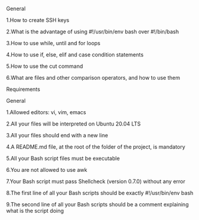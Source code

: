 General

1.How to create SSH keys
    
2.What is the advantage of using #!/usr/bin/env bash over #!/bin/bash
    
3.How to use while, until and for loops

4.How to use if, else, elif and case condition statements

5.How to use the cut command

6.What are files and other comparison operators, and how to use them



Requirements

General

1.Allowed editors: vi, vim, emacs

2.All your files will be interpreted on Ubuntu 20.04 LTS

3.All your files should end with a new line

4.A README.md file, at the root of the folder of the project, is mandatory

5.All your Bash script files must be executable

6.You are not allowed to use awk

7.Your Bash script must pass Shellcheck (version 0.7.0) without any error

8.The first line of all your Bash scripts should be exactly #!/usr/bin/env bash

9.The second line of all your Bash scripts should be a comment explaining what is the script doing
